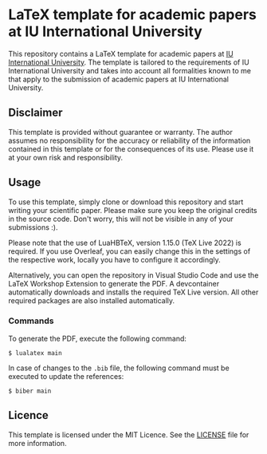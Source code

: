 # LaTeX template for academic papers at IU International University

This repository contains a LaTeX template for academic papers at [IU International University](https://www.iu.de/). The template is tailored to the requirements of IU International University and takes into account all formalities known to me that apply to the submission of academic papers at IU International University.

## Disclaimer

This template is provided without guarantee or warranty. The author assumes no responsibility for the accuracy or reliability of the information contained in this template or for the consequences of its use. Please use it at your own risk and responsibility.

## Usage

To use this template, simply clone or download this repository and start writing your scientific paper. Please make sure you keep the original credits in the source code. Don't worry, this will not be visible in any of your submissions :).

Please note that the use of LuaHBTeX, version 1.15.0 (TeX Live 2022) is required. If you use Overleaf, you can easily change this in the settings of the respective work, locally you have to configure it accordingly.

Alternatively, you can open the repository in Visual Studio Code and use the LaTeX Workshop Extension to generate the PDF. A devcontainer automatically downloads and installs the required TeX Live version. All other required packages are also installed automatically.

### Commands

To generate the PDF, execute the following command:

```shell
$ lualatex main
```

In case of changes to the `.bib` file, the following command must be executed to update the references:

```shell
$ biber main
```

## Licence

This template is licensed under the MIT Licence. See the [LICENSE](LICENSE) file for more information.
